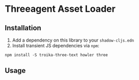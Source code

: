 # Threeagent Asset Loader

## Installation

1. Add a dependency on this library to your `shadow-cljs.edn`
2. Install transient JS dependencies via `npm`:
```
npm install -S troika-three-text howler three
```

## Usage

